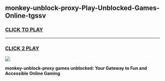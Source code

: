 
## monkey-unblock-proxy-Play-Unblocked-Games-Online-tgssv
<h3>
<a href="https://premium76.site?title=monkey-unblock-proxy&ref=25A">CLICK TO PLAY</a></h3>
<hr>

<h3>
<a href="https://premium76.site?title=monkey-unblock-proxy&ref=25A">CLICK 2 PLAY</a>
  
</h3>

<a href="https://premium76.site?title=monkey-unblock-proxy&ref=25A"><img src="https://clearcache.store/games.png"></a>


**monkey-unblock-proxy games unblocked: Your Gateway to Fun and Accessible Online Gaming**
